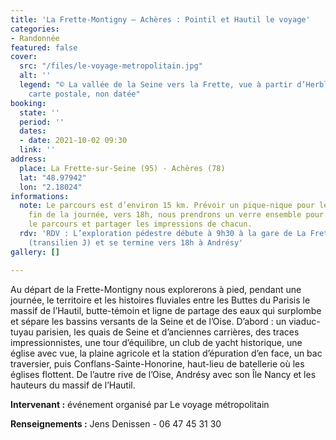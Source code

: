 ```yaml
---
title: 'La Frette-Montigny – Achères : Pointil et Hautil le voyage'
categories:
- Randonnée
featured: false
cover:
  src: "/files/le-voyage-metropolitain.jpg"
  alt: ''
  legend: "© La vallée de la Seine vers la Frette, vue à partir d’Herblay, ancienne
    carte postale, non datée"
booking:
  state: ''
  period: ''
  dates:
  - date: 2021-10-02 09:30
  link: ''
address:
  place: La Frette-sur-Seine (95) - Achères (78)
  lat: "48.97942"
  lon: "2.18024"
informations:
  note: Le parcours est d’environ 15 km. Prévoir un pique-nique pour le midi. A la
    fin de la journée, vers 18h, nous prendrons un verre ensemble pour échanger sur
    le parcours et partager les impressions de chacun.
  rdv: 'RDV : L’exploration pédestre débute à 9h30 à la gare de La Frette-Montigny
    (transilien J) et se termine vers 18h à Andrésy'
gallery: []

---
```

Au départ de la Frette-Montigny nous explorerons à pied, pendant une journée, le territoire et les histoires fluviales entre les Buttes du Parisis le massif de l’Hautil, butte-témoin et ligne de partage des eaux qui surplombe et sépare les bassins versants de la Seine et de l’Oise. D’abord : un viaduc-tuyau parisien, les quais de Seine et d’anciennes carrières, des traces impressionnistes, une tour d’équilibre, un club de yacht historique, une église avec vue, la plaine agricole et la station d’épuration d’en face, un bac traversier, puis Conflans-Sainte-Honorine, haut-lieu de batellerie où les églises flottent. De l’autre rive de l’Oise, Andrésy avec son Île Nancy et les hauteurs du massif de l’Hautil.

**Intervenant :** événement organisé par Le voyage métropolitain

**Renseignements :** Jens Denissen - 06 47 45 31 30